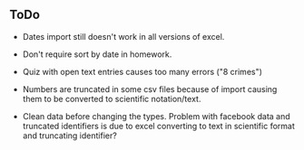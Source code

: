 
## ToDo

* Dates import still doesn't work in all versions of excel.

* Don't require sort by date in homework.

* Quiz with open text entries causes too many errors ("8 crimes")

* Numbers are truncated in some csv files because of import causing them to be converted to scientific notation/text.

* Clean data before changing the types.  Problem with facebook data and truncated identifiers is due to excel converting to text in scientific format and truncating identifier?
